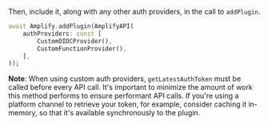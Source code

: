 Then, include it, along with any other auth providers, in the call to `addPlugin`.

```dart
await Amplify.addPlugin(AmplifyAPI(
    authProviders: const [
        CustomOIDCProvider(),
        CustomFunctionProvider(),
    ],
));
```

<amplify-callout warning>

**Note**: When using custom auth providers, `getLatestAuthToken` must be called before every API call. It's important to minimize the amount of work this method performs to ensure performant API calls. If you're using a platform channel to retrieve your token, for example, consider caching it in-memory, so that it's available synchronously to the plugin.

</amplify-callout>
